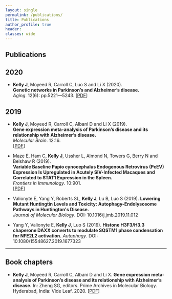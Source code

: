 ```yaml
---
layout: single
permalink: /publications/
title: Publications
author_profile: true
header:
classes: wide
---
```


## Publications

## 2020

* **Kelly J**, Moyeed R, Carroll C, Luo S and Li X (2020).  
**Genetic networks in Parkinson’s and Alzheimer’s disease.**  
*Aging*. 12(6): pp.5221—5243.
[[PDF](http://jackkelly75.github.io/assets/docs/publications/aging_preprint.pdf)]  


## 2019

* **Kelly J**, Moyeed R, Carroll C, Albani D and Li X (2019).  
**Gene expression meta-analysis of Parkinson’s disease and its relationship with Alzheimer’s disease.**  
*Molecular Brain*. 12:16.  
[[PDF](https://rdcu.be/bsWLL)]

* Maze E, Ham C, **Kelly J**, Ussher L, Almond N, Towers G, Berry N and Belshaw R (2019).  
**Variable Baseline Papio cynocephalus Endogenous Retrovirus (PcEV) Expression Is Upregulated in Acutely SIV-Infected Macaques and Correlated to STAT1 Expression in the Spleen.**  
*Frontiers in Immunology*. 10:901.  
[[PDF](https://www.frontiersin.org/articles/10.3389/fimmu.2019.00901/full)]


* Valionyte E, Yang Y, Roberts SL, **Kelly J**, Lu B, Luo S (2019).
**Lowering Mutant Huntingtin Levels and Toxicity: Autophagy-Endolysosome Pathways in Huntington's Disease.**  
*Journal of Molecular Biology*. DOI: 10.1016/j.jmb.2019.11.012

* Yang Y, Valionyte E, **Kelly J**, Luo S (2019).
**Histone H3F3/H3.3 chaperone DAXX converts to modulate SQSTM1 phase condensation for NFE2L2 activation.**
*Autophagy*. DOI: 10.1080/15548627.2019.1677323


-------------------------------------------------------------

## Book chapters

* **Kelly J**, Moyeed R, Carroll C, Albani D and Li X. **Gene expression meta-analysis of Parkinson’s disease and its relationship with Alzheimer’s disease.**  In: Zheng SG, editors. Prime Archives in Molecular Biology. Hyderabad, India: Vide Leaf. 2020.
[[PDF](http://jackkelly75.github.io/assets/docs/publications/Gene-Expression-Meta-Analysis-of-Parkinson’s-disease-and-its-Relationship-with-Alzheimer’s-disease.pdf)] 
